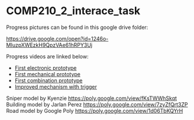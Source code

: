 # COMP210_2_interace_task

Progress pictures can be found in this google drive folder:

https://drive.google.com/open?id=1246o-MIuzpXWEzkH9QpzVAe61hRPY3Uj

Progress videos are linked below:

* [First electronic prototype](https://www.youtube.com/watch?v=xt4TcBBXAcA)
* [First mechanical prototype](https://www.youtube.com/watch?v=oNCwUiPBJ60)
* [First combination prototype](https://youtu.be/oeCGVCwy2tE)
* [Improved mechanism with trigger](https://youtu.be/PdnhnfiuEVg)


Sniper model by Kyenzie https://poly.google.com/view/fKsTWWhSkqt
Building model by Jarlan Perez https://poly.google.com/view/7zyZfQrt3ZP
Road model by Google Poly https://poly.google.com/view/1d06TbKQYrH
